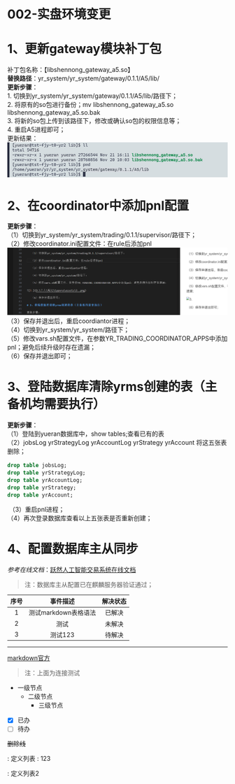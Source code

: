 # 002-实盘环境变更

# 1、更新gateway模块补丁包

补丁包名称：【libshennong_gateway_a5.so】  
**替换路径**：yr_system/yr_system/gateway/0.1.1/A5/lib/   
**更新步骤**：  
​	1. 切换到yr_system/yr_system/gateway/0.1.1/A5/lib/路径下；  
​	2. 将原有的so包进行备份；mv libshennong_gateway_a5.so libshennong_gateway_a5.so.bak  
​	3. 将新的so包上传到该路径下，修改或确认so包的权限信息等；  
​	4. 重启A5进程即可；  
更新结果：
![图片](assets/1..png)


# 2、在coordinator中添加pnl配置

**更新步骤**：  
​	（1）切换到yr_system/yr_system/trading/0.1.1/supervisor/路径下；  
​	（2）修改coordinator.ini配置文件：在rule后添加pnl  
![图片](assets/image-1.png)
​	（3）保存并退出后，重启coordiantor进程；  
​	（4）切换到yr_system/yr_system/路径下；  
​	（5）修改vars.sh配置文件，在参数YR_TRADING_COORDINATOR_APPS中添加pnl；避免后续升级时存在遗漏；  
​	（6）保存并退出即可；  

# 3、登陆数据库清除yrms创建的表（主备机均需要执行）

**更新步骤**：  
​	（1）登陆到yueran数据库中，show tables;查看已有的表  
​	（2）jobsLog yrStrategyLog  yrAccountLog  yrStrategy  yrAccount 将这五张表删除；  

```sql
drop table jobsLog;
drop table yrStrategyLog;
drop table yrAccountLog;
drop table yrStrategy;
drop table yrAccount;
```

​	（3）重启pnl进程；  
​	（4）再次登录数据库查看以上五张表是否重新创建；  

# 4、配置数据库主从同步

*参考在线文档*：[跃然人工智能交易系统在线文档](https://docs.qq.com/doc/DSUtTSEJ6SlB4TVlE)

> 注：数据库主从配置已在麒麟服务器验证通过；

|序号|事件描述|解决状态|
|:---:|:---:|:---:|
|1|测试markdown表格语法  |已解决|
|2|测试                  |未解决|
|3|测试123|待解决|

---


[markdown官方](https://markdown.com.cn/extended-syntax/heading-ids.html#heading-ids)
>注：上面为连接测试

- 一级节点
    - 二级节点
        - 三级节点

- [x] 已办
- [ ] 待办

~~删除线~~ 

: 定义列表
    : 123

: 定义列表2

